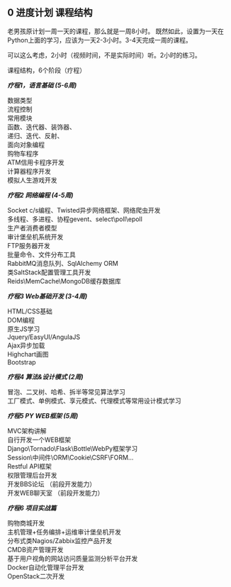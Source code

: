 
## 0 进度计划 课程结构    
老男孩原计划一周一天的课程，那么就是一周8小时。
既然如此，设置为一天在Python上面的学习，应该为一天2-3小时。3-4天完成一周的课程。

可以这么考虑，2小时（视频时间，不是实际时间）听。2小时的练习。

课程结构，6个阶段（疗程）

***疗程1，语言基础 (5-6周)***

数据类型  
流程控制  
常用模块  
函数、迭代器、装饰器、  
递归、迭代、反射、  
面向对象编程  
购物车程序  
ATM信用卡程序开发  
计算器程序开发  
模拟人生游戏开发  

***疗程2 网络编程 (4-5周)***

Socket c/s编程、Twisted异步网络框架、网络爬虫开发  
多线程、多进程、协程gevent、select\poll\epoll  
生产者消费者模型  
审计堡垒机系统开发  
FTP服务器开发  
批量命令、文件分布工具  
RabbitMQ消息队列、SqlAlchemy ORM  
类SaltStack配置管理工具开发  
Reids\MemCache\MongoDB缓存数据库  

***疗程3 Web基础开发 (3-4周)***

HTML/CSS基础  
DOM编程  
原生JS学习  
Jquery/EasyUI/AngulaJS  
Ajax异步加载  
Highchart画图  
Bootstrap  

***疗程4 算法&设计模式 (2周)***

冒泡、二叉树、哈希、拆半等常见算法学习  
工厂模式、单例模式、享元模式、代理模式等常用设计模式学习  

***疗程5 PY WEB框架 (5周)***  

MVC架构讲解  
自行开发一个WEB框架  
Django\Tornado\Flask\Bottle\WebPy框架学习  
Session\中间件\ORM\Cookie\CSRF\FORM...  
Restful API框架  
权限管理后台开发  
开发BBS论坛          （前段开发能力）  
开发WEB聊天室     （前段开发能力）  

***疗程6 项目实战篇***

购物商城开发  
主机管理+任务编排+运维审计堡垒机开发  
分布式类Nagios/Zabbix监控产品开发  
CMDB资产管理开发  
基于用户视角的网站访问质量监测分析平台开发  
Docker自动化管理平台开发  
OpenStack二次开发   

